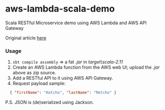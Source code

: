 # aws-lambda-scala-demo
Scala RESTful Microservice demo using AWS Lambda and AWS API Gateway

Original article [here](https://aws.amazon.com/blogs/compute/writing-aws-lambda-functions-in-scala/)

### Usage

1. `sbt compile assembly` => a fat _.jar_ in _target\scala-2.11_
2. Create an AWS Lambda function from the AWS web UI; upload the _.jar_ above as zip source.
3. Add a RESTful API to it using AWS API Gateway.
4. Request payload sample:

```json
  { "firstName": "Ketcho", "lastName": "Metcho" }
```

P.S. JSON is (de)serialized using Jackson.
